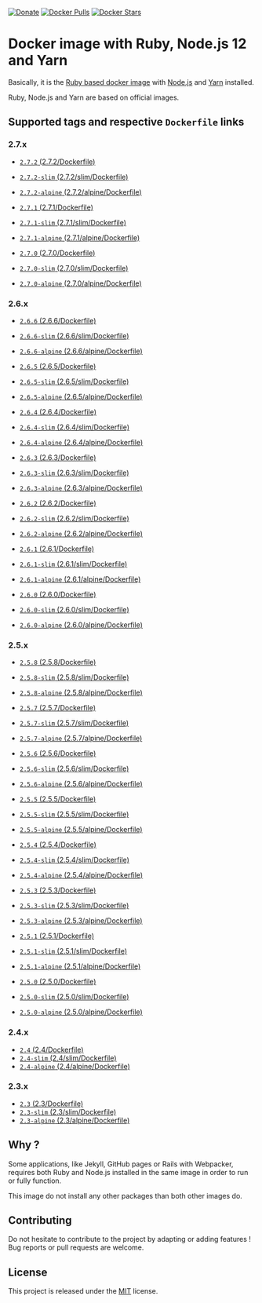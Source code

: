 [![Donate](https://img.shields.io/badge/Donate-PayPal-green.svg)](https://www.paypal.me/guillaumebriday)
[![Docker Pulls](https://img.shields.io/docker/pulls/guillaumebriday/ruby-node.svg)](https://hub.docker.com/r/guillaumebriday/ruby-node/)
[![Docker Stars](https://img.shields.io/docker/stars/guillaumebriday/ruby-node.svg)](https://hub.docker.com/r/guillaumebriday/ruby-node/)

# Docker image with Ruby, Node.js 12 and Yarn

Basically, it is the [Ruby based docker image](https://hub.docker.com/_/ruby) with [Node.js](https://nodejs.org/en/) and [Yarn](https://yarnpkg.com/en/) installed.

Ruby, Node.js and Yarn are based on official images.

## Supported tags and respective `Dockerfile` links

### 2.7.x

- [`2.7.2` (2.7.2/Dockerfile)](https://github.com/guillaumebriday/docker-ruby-node/blob/master/2.7.2/Dockerfile)
- [`2.7.2-slim` (2.7.2/slim/Dockerfile)](https://github.com/guillaumebriday/docker-ruby-node/blob/master/2.7.2/slim/Dockerfile)
- [`2.7.2-alpine` (2.7.2/alpine/Dockerfile)](https://github.com/guillaumebriday/docker-ruby-node/blob/master/2.7.2/alpine/Dockerfile)

- [`2.7.1` (2.7.1/Dockerfile)](https://github.com/guillaumebriday/docker-ruby-node/blob/master/2.7.1/Dockerfile)
- [`2.7.1-slim` (2.7.1/slim/Dockerfile)](https://github.com/guillaumebriday/docker-ruby-node/blob/master/2.7.1/slim/Dockerfile)
- [`2.7.1-alpine` (2.7.1/alpine/Dockerfile)](https://github.com/guillaumebriday/docker-ruby-node/blob/master/2.7.1/alpine/Dockerfile)

- [`2.7.0` (2.7.0/Dockerfile)](https://github.com/guillaumebriday/docker-ruby-node/blob/master/2.7.0/Dockerfile)
- [`2.7.0-slim` (2.7.0/slim/Dockerfile)](https://github.com/guillaumebriday/docker-ruby-node/blob/master/2.7.0/slim/Dockerfile)
- [`2.7.0-alpine` (2.7.0/alpine/Dockerfile)](https://github.com/guillaumebriday/docker-ruby-node/blob/master/2.7.0/alpine/Dockerfile)

### 2.6.x

- [`2.6.6` (2.6.6/Dockerfile)](https://github.com/guillaumebriday/docker-ruby-node/blob/master/2.6.6/Dockerfile)
- [`2.6.6-slim` (2.6.6/slim/Dockerfile)](https://github.com/guillaumebriday/docker-ruby-node/blob/master/2.6.6/slim/Dockerfile)
- [`2.6.6-alpine` (2.6.6/alpine/Dockerfile)](https://github.com/guillaumebriday/docker-ruby-node/blob/master/2.6.6/alpine/Dockerfile)

- [`2.6.5` (2.6.5/Dockerfile)](https://github.com/guillaumebriday/docker-ruby-node/blob/master/2.6.5/Dockerfile)
- [`2.6.5-slim` (2.6.5/slim/Dockerfile)](https://github.com/guillaumebriday/docker-ruby-node/blob/master/2.6.5/slim/Dockerfile)
- [`2.6.5-alpine` (2.6.5/alpine/Dockerfile)](https://github.com/guillaumebriday/docker-ruby-node/blob/master/2.6.5/alpine/Dockerfile)

- [`2.6.4` (2.6.4/Dockerfile)](https://github.com/guillaumebriday/docker-ruby-node/blob/master/2.6.4/Dockerfile)
- [`2.6.4-slim` (2.6.4/slim/Dockerfile)](https://github.com/guillaumebriday/docker-ruby-node/blob/master/2.6.4/slim/Dockerfile)
- [`2.6.4-alpine` (2.6.4/alpine/Dockerfile)](https://github.com/guillaumebriday/docker-ruby-node/blob/master/2.6.4/alpine/Dockerfile)

- [`2.6.3` (2.6.3/Dockerfile)](https://github.com/guillaumebriday/docker-ruby-node/blob/master/2.6.3/Dockerfile)
- [`2.6.3-slim` (2.6.3/slim/Dockerfile)](https://github.com/guillaumebriday/docker-ruby-node/blob/master/2.6.3/slim/Dockerfile)
- [`2.6.3-alpine` (2.6.3/alpine/Dockerfile)](https://github.com/guillaumebriday/docker-ruby-node/blob/master/2.6.3/alpine/Dockerfile)

- [`2.6.2` (2.6.2/Dockerfile)](https://github.com/guillaumebriday/docker-ruby-node/blob/master/2.6.2/Dockerfile)
- [`2.6.2-slim` (2.6.2/slim/Dockerfile)](https://github.com/guillaumebriday/docker-ruby-node/blob/master/2.6.2/slim/Dockerfile)
- [`2.6.2-alpine` (2.6.2/alpine/Dockerfile)](https://github.com/guillaumebriday/docker-ruby-node/blob/master/2.6.2/alpine/Dockerfile)

- [`2.6.1` (2.6.1/Dockerfile)](https://github.com/guillaumebriday/docker-ruby-node/blob/master/2.6.1/Dockerfile)
- [`2.6.1-slim` (2.6.1/slim/Dockerfile)](https://github.com/guillaumebriday/docker-ruby-node/blob/master/2.6.1/slim/Dockerfile)
- [`2.6.1-alpine` (2.6.1/alpine/Dockerfile)](https://github.com/guillaumebriday/docker-ruby-node/blob/master/2.6.1/alpine/Dockerfile)

- [`2.6.0` (2.6.0/Dockerfile)](https://github.com/guillaumebriday/docker-ruby-node/blob/master/2.6.0/Dockerfile)
- [`2.6.0-slim` (2.6.0/slim/Dockerfile)](https://github.com/guillaumebriday/docker-ruby-node/blob/master/2.6.0/slim/Dockerfile)
- [`2.6.0-alpine` (2.6.0/alpine/Dockerfile)](https://github.com/guillaumebriday/docker-ruby-node/blob/master/2.6.0/alpine/Dockerfile)

### 2.5.x

- [`2.5.8` (2.5.8/Dockerfile)](https://github.com/guillaumebriday/docker-ruby-node/blob/master/2.5.8/Dockerfile)
- [`2.5.8-slim` (2.5.8/slim/Dockerfile)](https://github.com/guillaumebriday/docker-ruby-node/blob/master/2.5.8/slim/Dockerfile)
- [`2.5.8-alpine` (2.5.8/alpine/Dockerfile)](https://github.com/guillaumebriday/docker-ruby-node/blob/master/2.5.8/alpine/Dockerfile)

- [`2.5.7` (2.5.7/Dockerfile)](https://github.com/guillaumebriday/docker-ruby-node/blob/master/2.5.7/Dockerfile)
- [`2.5.7-slim` (2.5.7/slim/Dockerfile)](https://github.com/guillaumebriday/docker-ruby-node/blob/master/2.5.7/slim/Dockerfile)
- [`2.5.7-alpine` (2.5.7/alpine/Dockerfile)](https://github.com/guillaumebriday/docker-ruby-node/blob/master/2.5.7/alpine/Dockerfile)

- [`2.5.6` (2.5.6/Dockerfile)](https://github.com/guillaumebriday/docker-ruby-node/blob/master/2.5.6/Dockerfile)
- [`2.5.6-slim` (2.5.6/slim/Dockerfile)](https://github.com/guillaumebriday/docker-ruby-node/blob/master/2.5.6/slim/Dockerfile)
- [`2.5.6-alpine` (2.5.6/alpine/Dockerfile)](https://github.com/guillaumebriday/docker-ruby-node/blob/master/2.5.6/alpine/Dockerfile)

- [`2.5.5` (2.5.5/Dockerfile)](https://github.com/guillaumebriday/docker-ruby-node/blob/master/2.5.5/Dockerfile)
- [`2.5.5-slim` (2.5.5/slim/Dockerfile)](https://github.com/guillaumebriday/docker-ruby-node/blob/master/2.5.5/slim/Dockerfile)
- [`2.5.5-alpine` (2.5.5/alpine/Dockerfile)](https://github.com/guillaumebriday/docker-ruby-node/blob/master/2.5.5/alpine/Dockerfile)

- [`2.5.4` (2.5.4/Dockerfile)](https://github.com/guillaumebriday/docker-ruby-node/blob/master/2.5.4/Dockerfile)
- [`2.5.4-slim` (2.5.4/slim/Dockerfile)](https://github.com/guillaumebriday/docker-ruby-node/blob/master/2.5.4/slim/Dockerfile)
- [`2.5.4-alpine` (2.5.4/alpine/Dockerfile)](https://github.com/guillaumebriday/docker-ruby-node/blob/master/2.5.4/alpine/Dockerfile)

- [`2.5.3` (2.5.3/Dockerfile)](https://github.com/guillaumebriday/docker-ruby-node/blob/master/2.5.3/Dockerfile)
- [`2.5.3-slim` (2.5.3/slim/Dockerfile)](https://github.com/guillaumebriday/docker-ruby-node/blob/master/2.5.3/slim/Dockerfile)
- [`2.5.3-alpine` (2.5.3/alpine/Dockerfile)](https://github.com/guillaumebriday/docker-ruby-node/blob/master/2.5.3/alpine/Dockerfile)

- [`2.5.1` (2.5.1/Dockerfile)](https://github.com/guillaumebriday/docker-ruby-node/blob/master/2.5.1/Dockerfile)
- [`2.5.1-slim` (2.5.1/slim/Dockerfile)](https://github.com/guillaumebriday/docker-ruby-node/blob/master/2.5.1/slim/Dockerfile)
- [`2.5.1-alpine` (2.5.1/alpine/Dockerfile)](https://github.com/guillaumebriday/docker-ruby-node/blob/master/2.5.1/alpine/Dockerfile)

- [`2.5.0` (2.5.0/Dockerfile)](https://github.com/guillaumebriday/docker-ruby-node/blob/master/2.5.0/Dockerfile)
- [`2.5.0-slim` (2.5.0/slim/Dockerfile)](https://github.com/guillaumebriday/docker-ruby-node/blob/master/2.5.0/slim/Dockerfile)
- [`2.5.0-alpine` (2.5.0/alpine/Dockerfile)](https://github.com/guillaumebriday/docker-ruby-node/blob/master/2.5.0/alpine/Dockerfile)

### 2.4.x

- [`2.4` (2.4/Dockerfile)](https://github.com/guillaumebriday/docker-ruby-node/blob/master/2.4/Dockerfile)
- [`2.4-slim` (2.4/slim/Dockerfile)](https://github.com/guillaumebriday/docker-ruby-node/blob/master/2.4/slim/Dockerfile)
- [`2.4-alpine` (2.4/alpine/Dockerfile)](https://github.com/guillaumebriday/docker-ruby-node/blob/master/2.4/alpine/Dockerfile)

### 2.3.x

- [`2.3` (2.3/Dockerfile)](https://github.com/guillaumebriday/docker-ruby-node/blob/master/2.3/Dockerfile)
- [`2.3-slim` (2.3/slim/Dockerfile)](https://github.com/guillaumebriday/docker-ruby-node/blob/master/2.3/slim/Dockerfile)
- [`2.3-alpine` (2.3/alpine/Dockerfile)](https://github.com/guillaumebriday/docker-ruby-node/blob/master/2.3/alpine/Dockerfile)

## Why ?

Some applications, like Jekyll, GitHub pages or Rails with Webpacker, requires both Ruby and Node.js installed in the same image in order to run or fully function.

This image do not install any other packages than both other images do.

## Contributing

Do not hesitate to contribute to the project by adapting or adding features ! Bug reports or pull requests are welcome.

## License

This project is released under the [MIT](http://opensource.org/licenses/MIT) license.
